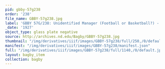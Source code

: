 ```yaml
---
pid: gbby-57g238
order: '238'
file_name: GBBY-57g238.jpg
label: 'GBBY 57G/238: Unidentified Manager (Football or Basketball?) - c1927'
_date: '1927'
object_type: glass plate negative
source: http://archives.nd.edu/Bagby/GBBY-57g238.jpg
thumbnail: "/img/derivatives/iiif/images/GBBY-57g238/full/250,/0/default.jpg"
manifest: "/img/derivatives/iiif/images/GBBY-57g238/manifest.json"
full: "/img/derivatives/iiif/images/GBBY-57g238/full/1140,/0/default.jpg"
layout: bagby_item
collection: bagby
---
```

